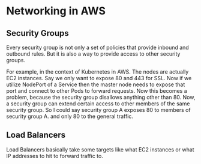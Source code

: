# Networking in AWS

## Security Groups

Every security group is not only a set of policies that provide inbound and
outbound rules. But it is also a way to provide access to other security groups.

For example, in the context of Kubernetes in AWS. The nodes are actually EC2 instances.
Say we only want to expose 80 and 443 for SSL. Now if we utilize NodePort of a
Service then the master node needs to expose that port and connect to other Pods
to forward requests. Now this becomes a problem, because the security group disallows
anything other than 80. Now, a security group can extend certain access to other
members of the same security group. So I could say security group A exposes 80
to members of security group A. and only 80 to the general traffic.

## Load Balancers

Load Balancers basically take some targets like what EC2 instances or what IP addresses to hit to forward traffic to.
